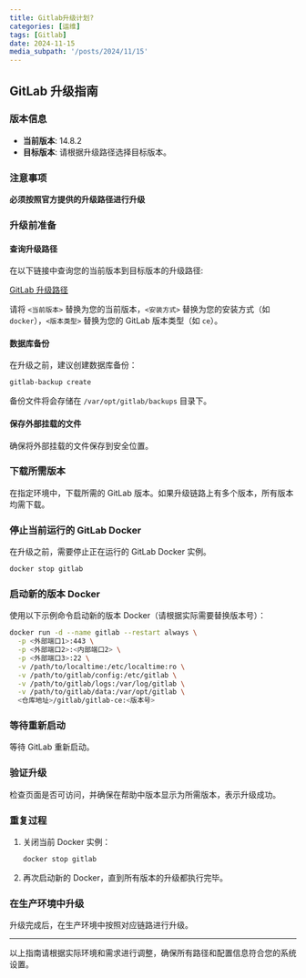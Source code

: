 ```yaml
---
title: Gitlab升级计划?
categories: [运维]
tags: [Gitlab]
date: 2024-11-15
media_subpath: '/posts/2024/11/15'
---
```


## GitLab 升级指南

### 版本信息

- **当前版本**: 14.8.2
- **目标版本**: 请根据升级路径选择目标版本。

### 注意事项

**必须按照官方提供的升级路径进行升级**

### 升级前准备

#### 查询升级路径

在以下链接中查询您的当前版本到目标版本的升级路径:

[GitLab 升级路径](https://gitlab-com.gitlab.io/support/toolbox/upgrade-path/?current=<当前版本>&distro=<安装方式>&auto=true&edition=<版本类型>)

请将 `<当前版本>` 替换为您的当前版本，`<安装方式>` 替换为您的安装方式（如 `docker`），`<版本类型>` 替换为您的 GitLab 版本类型（如 `ce`）。

#### 数据库备份

在升级之前，建议创建数据库备份：

```bash
gitlab-backup create
```

备份文件将会存储在 `/var/opt/gitlab/backups` 目录下。

#### 保存外部挂载的文件

确保将外部挂载的文件保存到安全位置。

### 下载所需版本

在指定环境中，下载所需的 GitLab 版本。如果升级链路上有多个版本，所有版本均需下载。

### 停止当前运行的 GitLab Docker

在升级之前，需要停止正在运行的 GitLab Docker 实例。

```bash
docker stop gitlab
```

### 启动新的版本 Docker

使用以下示例命令启动新的版本 Docker（请根据实际需要替换版本号）：

```bash
docker run -d --name gitlab --restart always \
  -p <外部端口1>:443 \
  -p <外部端口2>:<内部端口2> \
  -p <外部端口3>:22 \
  -v /path/to/localtime:/etc/localtime:ro \
  -v /path/to/gitlab/config:/etc/gitlab \
  -v /path/to/gitlab/logs:/var/log/gitlab \
  -v /path/to/gitlab/data:/var/opt/gitlab \
  <仓库地址>/gitlab/gitlab-ce:<版本号>
```

### 等待重新启动

等待 GitLab 重新启动。

### 验证升级

检查页面是否可访问，并确保在帮助中版本显示为所需版本，表示升级成功。

### 重复过程

1. 关闭当前 Docker 实例：

    ```bash
    docker stop gitlab
    ```

2. 再次启动新的 Docker，直到所有版本的升级都执行完毕。

### 在生产环境中升级

升级完成后，在生产环境中按照对应链路进行升级。

---

以上指南请根据实际环境和需求进行调整，确保所有路径和配置信息符合您的系统设置。